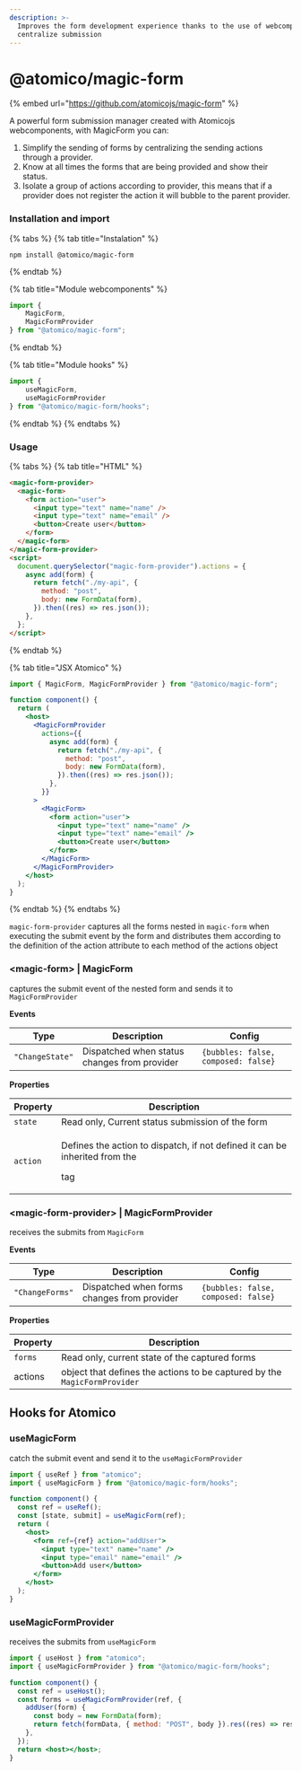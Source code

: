 ```yaml
---
description: >-
  Improves the form development experience thanks to the use of webcomponents to
  centralize submission
---
```


# @atomico/magic-form

{% embed url="https://github.com/atomicojs/magic-form" %}

A powerful form submission manager created with Atomicojs webcomponents, with MagicForm you can:

1. Simplify the sending of forms by centralizing the sending actions through a provider.
2. Know at all times the forms that are being provided and show their status.
3. Isolate a group of actions according to provider, this means that if a provider does not register the action it will bubble to the parent provider.

### Installation and import

{% tabs %}
{% tab title="Instalation" %}
```
npm install @atomico/magic-form
```
{% endtab %}

{% tab title="Module webcomponents" %}
```javascript
import { 
    MagicForm,
    MagicFormProvider 
} from "@atomico/magic-form";
```
{% endtab %}

{% tab title="Module hooks" %}
```javascript
import { 
    useMagicForm, 
    useMagicFormProvider 
} from "@atomico/magic-form/hooks";
```
{% endtab %}
{% endtabs %}

### Usage

{% tabs %}
{% tab title="HTML" %}
```html
<magic-form-provider>
  <magic-form>
    <form action="user">
      <input type="text" name="name" />
      <input type="text" name="email" />
      <button>Create user</button>
    </form>
  </magic-form>
</magic-form-provider>
<script>
  document.querySelector("magic-form-provider").actions = {
    async add(form) {
      return fetch("./my-api", {
        method: "post",
        body: new FormData(form),
      }).then((res) => res.json());
    },
  };
</script>
```
{% endtab %}

{% tab title="JSX Atomico" %}
```jsx
import { MagicForm, MagicFormProvider } from "@atomico/magic-form";

function component() {
  return (
    <host>
      <MagicFormProvider 
        actions={{
          async add(form) {
            return fetch("./my-api", {
              method: "post",
              body: new FormData(form),
            }).then((res) => res.json());
          },
        }}
      >
        <MagicForm>
          <form action="user">
            <input type="text" name="name" />
            <input type="text" name="email" />
            <button>Create user</button>
          </form>
        </MagicForm>
      </MagicFormProvider>
    </host>
  );
}
```
{% endtab %}
{% endtabs %}

`magic-form-provider` captures all the forms nested in `magic-form` when executing the submit event by the form and distributes them according to the definition of the action attribute to each method of the actions object

### \<magic-form> | MagicForm

captures the submit event of the nested form and sends it to `MagicFormProvider`

**Events**

| Type            | Description                                  | Config                              |
| --------------- | -------------------------------------------- | ----------------------------------- |
| `"ChangeState"` | Dispatched when status changes from provider | `{bubbles: false, composed: false}` |

**Properties**

| Property | Description                                                                                  |
| -------- | -------------------------------------------------------------------------------------------- |
| `state`  | Read only, Current status submission of the form                                             |
| `action` | <p>Defines the action to dispatch, if not defined it can be inherited from the</p><p>tag</p> |

### \<magic-form-provider> | MagicFormProvider

receives the submits from `MagicForm`

**Events**

| Type            | Description                                 | Config                              |
| --------------- | ------------------------------------------- | ----------------------------------- |
| `"ChangeForms"` | Dispatched when forms changes from provider | `{bubbles: false, composed: false}` |

**Properties**

| Property | Description                                                               |
| -------- | ------------------------------------------------------------------------- |
| `forms`  | Read only, current state of the captured forms                            |
| actions  | object that defines the actions to be captured by the `MagicFormProvider` |

## Hooks for Atomico

### useMagicForm

catch the submit event and send it to the `useMagicFormProvider`

```jsx
import { useRef } from "atomico";
import { useMagicForm } from "@atomico/magic-form/hooks";

function component() {
  const ref = useRef();
  const [state, submit] = useMagicForm(ref);
  return (
    <host>
      <form ref={ref} action="addUser">
        <input type="text" name="name" />
        <input type="email" name="email" />
        <button>Add user</button>
      </form>
    </host>
  );
}
```

### useMagicFormProvider

receives the submits from `useMagicForm`

```jsx
import { useHost } from "atomico";
import { useMagicFormProvider } from "@atomico/magic-form/hooks";

function component() {
  const ref = useHost();
  const forms = useMagicFormProvider(ref, {
    addUser(form) {
      const body = new FormData(form);
      return fetch(formData, { method: "POST", body }).res((res) => res.json());
    },
  });
  return <host></host>;
}
```
